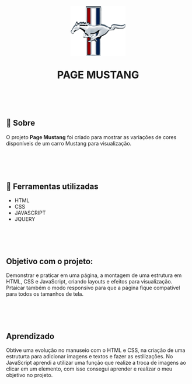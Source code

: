 <h1 align="center">
<img src="img/logo.png" width=150px>
<p>PAGE MUSTANG</p>
</h1>

<h1>
 <img src="">
</h1>

## 📘 Sobre

O projeto **Page Mustang** foi criado para mostrar as variações de cores disponíveis de um carro Mustang para visualização.  <br>
<br>
<br>
<br>
<br>

## 🔨 Ferramentas utilizadas
- HTML
- CSS
- JAVASCRIPT
- JQUERY

<br>
<br>
<br>

## Objetivo com o projeto:
<P>Demonstrar e praticar em uma página, a montagem de uma estrutura em HTML, CSS e JavaScript, criando layouts e efeitos para visualização. Prtaicar também o modo responsivo para que a página fique compatível para todos os tamanhos de tela.</P>
<br>
<br>
<br>

## Aprendizado
<p>Obtive uma evolução no manuseio com o HTML e CSS, na criação de uma estruturta para adicionar imagens e textos e fazer as estilizações. No JavaScript aprendi a utilizar uma função que realize a troca de imagens ao clicar em um elemento, com isso consegui aprender e realizar o meu objetivo no projeto. </p>



